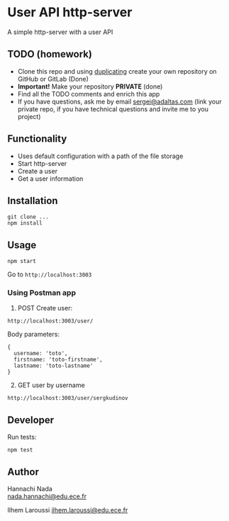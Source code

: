 # User API http-server

A simple http-server with a user API

##  TODO (homework)

* Clone this repo and using [duplicating](https://help.github.com/en/github/creating-cloning-and-archiving-repositories/duplicating-a-repository) create your own repository on GitHub or GitLab (Done)
* **Important!** Make your repository **PRIVATE** (done)
* Find all the TODO comments and enrich this app
* If you have questions, ask me by email sergei@adaltas.com (link your private repo, if you have technical questions and invite me to you project)

## Functionality

* Uses default configuration with a path of the file storage
* Start http-server
* Create a user
* Get a user information

## Installation

```
git clone ...
npm install
```

## Usage

```
npm start
```

Go to `http://localhost:3003`

### Using Postman app

1. POST Create user:

```
http://localhost:3003/user/
```

Body parameters:
```
{
  username: 'toto',
  firstname: 'toto-firstname',
  lastname: 'toto-lastname'
}
```

2. GET user by username

```
http://localhost:3003/user/sergkudinov
```

## Developer

Run tests:
```
npm test
```

## Author

Hannachi Nada  
nada.hannachi@edu.ece.fr

Ilhem Laroussi
ilhem.laroussi@edu.ece.fr


